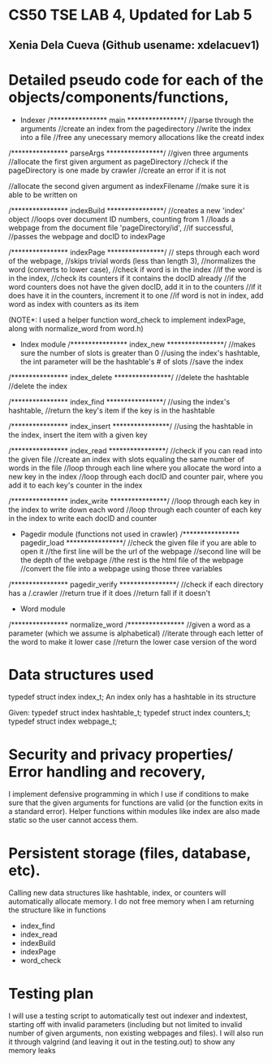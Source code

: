 # CS50 TSE LAB 4, Updated for Lab 5
## Xenia Dela Cueva (Github usename: xdelacuev1)


# Detailed pseudo code for each of the objects/components/functions,
* Indexer
/**************** main ****************/
//parse through the arguments
//create an index from the pagedirectory
//write the index into a file
//free any unecessary memory allocations like the creatd index

/**************** parseArgs ****************/
//given three arguments 
//allocate the first given argument as pageDirectory
//check if the pageDirectory is one made by crawler 
//create an error if it is not

//allocate the second given argument as indexFilename
//make sure it is able to be written on

/**************** indexBuild ****************/
//creates a new 'index' object
//loops over document ID numbers, counting from 1
//loads a webpage from the document file 'pageDirectory/id', 
   //if successful,
   //passes the webpage and docID to indexPage


/**************** indexPage ****************/
// steps through each word of the webpage,
//skips trivial words (less than length 3),
//normalizes the word (converts to lower case),
//check if word is in the index
  //if the word is in the index,
  //check its counters if it contains the docID already
     //if the word counters does not have the given docID, add it in to the counters
          //if it does have it in the counters, increment it to one
  //if word is not in index, add word as index with counters as its item 
 
 (NOTE*: I used a helper function word_check to implement indexPage, along with normalize_word from word.h)


* Index module
/**************** index_new ****************/
//makes sure the number of slots is greater than 0
//using the index's hashtable, the int parameter will be the hashtable's # of slots
//save the index

/**************** index_delete ****************/
//delete the hashtable
//delete the index

/**************** index_find ****************/
//using the index's hashtable, 
//return the key's item if the key is in the hashtable

/**************** index_insert ****************/
//using the hashtable in the index, insert the item with a given key

/**************** index_read ****************/
//check if you can read into the given file
//create an index with slots equaling the same number of words in the file 
    //loop through each line where you allocate the word into a new key in the index
       //loop through each docID and counter pair, where you add it to each key's counter in the index

/**************** index_write ****************/
//loop through each key in the index to write down each word
  //loop through each counter of each key in the index to write each docID and counter



* Pagedir module (functions not used in crawler)
/**************** pagedir_load ****************/
//check the given file if you are able to open it
//the first line will be the url of the webpage
//second line will be the depth of the webpage
//the rest is the html file of the webpage
//convert the file into a webpage using those three variables


/**************** pagedir_verify ****************/
//check if each directory has a /.crawler
//return true if it does
//return fall if it doesn't

* Word module 

/**************** normalize_word /****************
//given a word as a parameter (which we assume is alphabetical)
//iterate through each letter of the word to make it lower case
//return the lower case version of the word



# Data structures used
typedef struct index index_t; An index only has a hashtable in its structure

Given:
typedef struct index hashtable_t;
typedef struct index counters_t;
typedef struct index webpage_t;

# Security and privacy properties/ Error handling and recovery,
I implement defensive programming in which I use if conditions to make sure that the given arguments for functions are valid (or the function exits in a standard error). Helper functions within modules like index are also made static so the user cannot access them.


# Persistent storage (files, database, etc).
Calling new data structures like hashtable, index, or counters will automatically allocate memory. I do not free memory when I am returning the structure like in functions 
* index_find
* index_read
* indexBuild
* indexPage
* word_check

# Testing plan
I will use a testing script to automatically test out indexer and indextest, starting off with invalid parameters (including but not limited to invalid number of given arguments, non existing webpages and files). I will also run it through valgrind (and leaving it out in the testing.out) to show any memory leaks